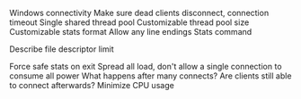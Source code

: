 Windows connectivity
Make sure dead clients disconnect, connection timeout
Single shared thread pool
Customizable thread pool size
Customizable stats format
Allow any line endings
Stats command

Describe file descriptor limit

Force safe stats on exit
Spread all load, don't allow a single connection to consume all power
What happens after many connects? Are clients still able to connect afterwards?
Minimize CPU usage
